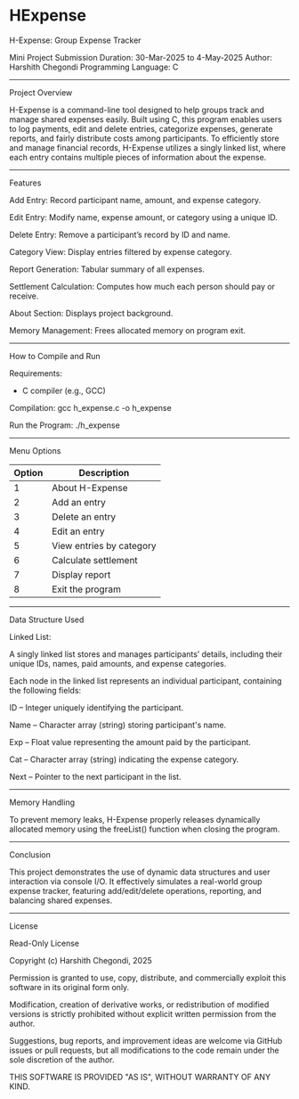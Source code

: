 # HExpense
H-Expense: Group Expense Tracker

Mini Project Submission
Duration: 30-Mar-2025 to 4-May-2025
Author: Harshith Chegondi
Programming Language: C

------------------------------------------------------------

Project Overview

H-Expense is a command-line tool designed to help groups track and manage shared expenses easily. Built using C, this program enables users to log payments, edit and delete entries, categorize expenses, generate reports, and fairly distribute costs among participants.
To efficiently store and manage financial records, H-Expense utilizes a singly linked list, where each entry contains multiple pieces of information about the expense.

------------------------------------------------------------

Features

Add Entry: Record participant name, amount, and expense category.

Edit Entry: Modify name, expense amount, or category using a unique ID.

Delete Entry: Remove a participant’s record by ID and name.

Category View: Display entries filtered by expense category.

Report Generation: Tabular summary of all expenses.

Settlement Calculation: Computes how much each person should pay or receive.

About Section: Displays project background.

Memory Management: Frees allocated memory on program exit.

------------------------------------------------------------
How to Compile and Run

Requirements:
- C compiler (e.g., GCC)

Compilation:
gcc h_expense.c -o h_expense

Run the Program:
./h_expense

------------------------------------------------------------

Menu Options

Option | Description
-----|--------------------------------------
1      | About H-Expense
2      | Add an entry
3      | Delete an entry
4      | Edit an entry
5      | View entries by category
6      | Calculate settlement
7      | Display report
8      | Exit the program

------------------------------------------------------------

Data Structure Used

Linked List:

A singly linked list stores and manages participants’ details, including their unique IDs, names, paid amounts, and expense categories.

Each node in the linked list represents an individual participant, containing the following fields:

ID – Integer uniquely identifying the participant.

Name – Character array (string) storing participant's name.

Exp – Float value representing the amount paid by the participant.

Cat – Character array (string) indicating the expense category.

Next – Pointer to the next participant in the list.

------------------------------------------------------------

Memory Handling

To prevent memory leaks, H-Expense properly releases dynamically allocated memory using the freeList() function when closing the program.

------------------------------------------------------------

Conclusion

This project demonstrates the use of dynamic data structures and user interaction via console I/O. It effectively simulates a real-world group expense tracker, featuring add/edit/delete operations, reporting, and balancing shared expenses.

------------------------------------------------------------

License

Read-Only License

Copyright (c) Harshith Chegondi, 2025

Permission is granted to use, copy, distribute, and commercially exploit this software in its original form only.

Modification, creation of derivative works, or redistribution of modified versions is strictly prohibited without explicit written permission from the author.

Suggestions, bug reports, and improvement ideas are welcome via GitHub issues or pull requests, but all modifications to the code remain under the sole discretion of the author.

THIS SOFTWARE IS PROVIDED "AS IS", WITHOUT WARRANTY OF ANY KIND.
